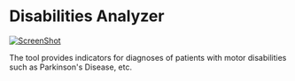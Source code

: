 # Disabilities Analyzer #

[![ScreenShot](https://s15.postimg.cc/9cjt5hmij/Stability.jpg)](https://www.youtube.com/watch?v=W6EVBrkqxRI2)

The tool provides indicators for diagnoses of patients with motor disabilities such as Parkinson's Disease, etc. 



